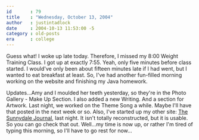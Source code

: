 ```yaml
---
id       : 79
title    : "Wednesday, October 13, 2004"
author   : justintadlock
date     : 2004-10-13 11:53:00 -5
category : old-posts
era      : college
---
```


Guess what!  I woke up late today.  Therefore, I missed my 8:00 Weight Training Class.  I got up at exactly 7:55.  Yeah, only five minutes before class started.  I would've only been about fifteen minutes late if I had went, but I wanted to eat breakfast at least.  So, I've had another fun-filled morning working on the website and finishing my Java homework.

Updates...Amy and I moulded her teeth yesterday, so they're in the Photo Gallery - Make Up Section.  I also added a new Writing.  And a section for Artwork.  Last night, we worked on the Theme Song a while.  Maybe I'll have that posted in the next week or so.  Also, I've started up my other site: <a href="http://thesunnydalejournal.dark-autumn.com" title="The Sunnydale Journal: Webzine" rel="external"> The Sunnydale Journal</a>, last night.  It isn't totally reconstructed, but it is usable.  So you can go check that out.  Well...my time is now up, or rather I'm tired of typing this morning, so I'll have to go rest for now...
